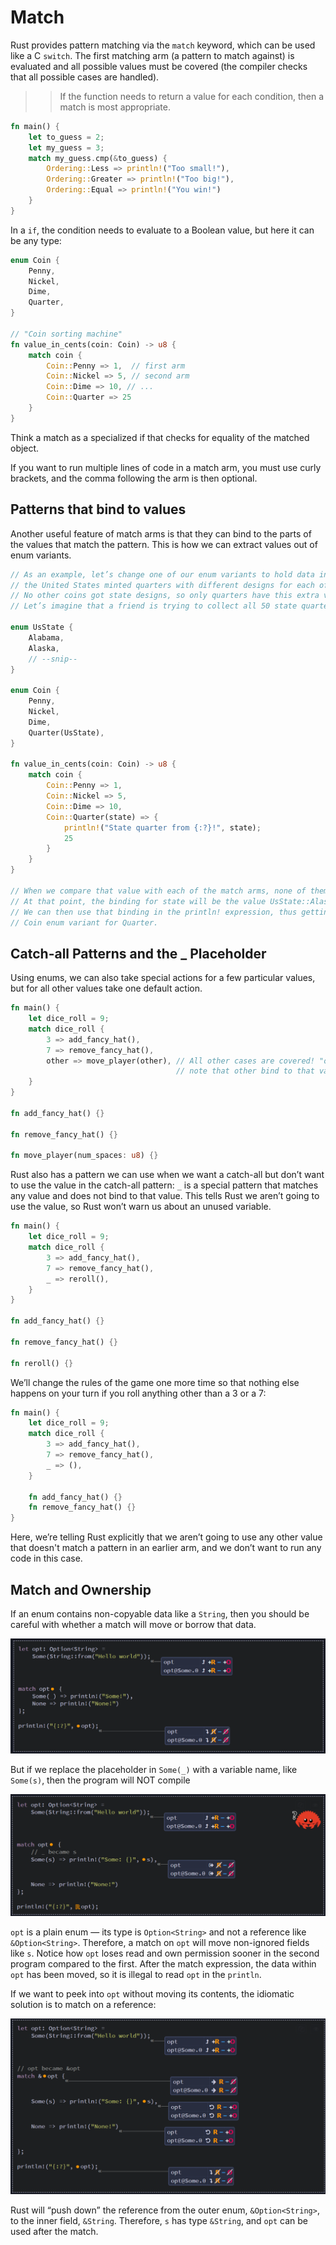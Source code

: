 # Match

Rust provides pattern matching via the `match` keyword, which can be used like
a C `switch`. The first matching arm (a pattern to match against) is evaluated and all possible values must be
covered (the compiler checks that all possible cases are handled).

>> If the function needs to return a value for each condition, then a match is most appropriate.

```rust
fn main() {
    let to_guess = 2;
    let my_guess = 3;
    match my_guess.cmp(&to_guess) {
        Ordering::Less => println!("Too small!"),
        Ordering::Greater => println!("Too big!"),
        Ordering::Equal => println!("You win!")
    }
}
```


In a `if`, the condition needs to evaluate to a Boolean value, but here it can be any type:

```rust
enum Coin {
    Penny,
    Nickel,
    Dime,
    Quarter,
}

// "Coin sorting machine"
fn value_in_cents(coin: Coin) -> u8 {
    match coin {
        Coin::Penny => 1,  // first arm
        Coin::Nickel => 5, // second arm
        Coin::Dime => 10, // ...
        Coin::Quarter => 25
    }
}
```
Think a match as a specialized if that checks for equality of the matched object.

If you want to run multiple lines of code in a match arm, you must use curly brackets, 
and the comma following the arm is then optional.

## Patterns that bind to values

Another useful feature of match arms is that they can bind to the parts of the values that match the pattern. 
This is how we can extract values out of enum variants.

```rust
// As an example, let’s change one of our enum variants to hold data inside it. From 1999 through 2008, 
// the United States minted quarters with different designs for each of the 50 states on one side. 
// No other coins got state designs, so only quarters have this extra value.
// Let’s imagine that a friend is trying to collect all 50 state quarters.

enum UsState {
    Alabama,
    Alaska,
    // --snip--
}

enum Coin {
    Penny,
    Nickel,
    Dime,
    Quarter(UsState),
}

fn value_in_cents(coin: Coin) -> u8 {
    match coin {
        Coin::Penny => 1,
        Coin::Nickel => 5,
        Coin::Dime => 10,
        Coin::Quarter(state) => {
            println!("State quarter from {:?}!", state);
            25
        }
    }
}

// When we compare that value with each of the match arms, none of them match until we reach Coin::Quarter(state). 
// At that point, the binding for state will be the value UsState::Alaska (whatever). 
// We can then use that binding in the println! expression, thus getting the inner state value out of the 
// Coin enum variant for Quarter.
```

## Catch-all Patterns and the _ Placeholder

Using enums, we can also take special actions for a few particular values, but for all other values take one default action. 

```rust
fn main() {
    let dice_roll = 9;
    match dice_roll {
        3 => add_fancy_hat(),
        7 => remove_fancy_hat(),
        other => move_player(other), // All other cases are covered! "other" will match all values not specifically listed. 
                                     // note that other bind to that value (we are using it).
    }
}

fn add_fancy_hat() {}

fn remove_fancy_hat() {}

fn move_player(num_spaces: u8) {}
```

Rust also has a pattern we can use when we want a catch-all but don’t want to use the value in the catch-all pattern: `_`
is a special pattern that matches any value and does not bind to that value. This tells Rust we aren’t going to use the value, 
so Rust won’t warn us about an unused variable.

```rust
fn main() {
    let dice_roll = 9;
    match dice_roll {
        3 => add_fancy_hat(),
        7 => remove_fancy_hat(),
        _ => reroll(),
    }
}

fn add_fancy_hat() {}

fn remove_fancy_hat() {}

fn reroll() {}
```

We’ll change the rules of the game one more time so that nothing else happens on your turn if you roll anything 
other than a 3 or a 7:

```rust
fn main() {
    let dice_roll = 9;
    match dice_roll {
        3 => add_fancy_hat(),
        7 => remove_fancy_hat(),
        _ => (),
    }

    fn add_fancy_hat() {}
    fn remove_fancy_hat() {}
}
```

Here, we’re telling Rust explicitly that we aren’t going to use any other value that doesn't match a pattern in an earlier arm, 
and we don’t want to run any code in this case.

## Match and Ownership

If an enum contains non-copyable data like a `String`, 
then you should be careful with whether a match will move or borrow that data. 

<div style="text-align:center">

![matches - 1.png](..%2Fimages%2Fmatches%20-%201.png)

</div>

But if we replace the placeholder in `Some(_)` with a variable name, like `Some(s)`, then the program will NOT compile

<div style="text-align:center">

![matches - 2.png](..%2Fimages%2Fmatches%20-%202.png)

</div>

`opt` is a plain enum — its type is `Option<String>` and not a reference like `&Option<String>`. 
Therefore, a match on `opt` will move non-ignored fields like `s`. Notice how `opt` loses read and own 
permission sooner in the second program compared to the first. After the match expression, the data within `opt`
has been moved, so it is illegal to read `opt` in the `println`.

If we want to peek into `opt` without moving its contents, the idiomatic solution is to match on a reference:

<div style="text-align:center">

![matches - 3.png](..%2Fimages%2Fmatches%20-%203.png)
</div>

Rust will “push down” the reference from the outer enum, `&Option<String>`, to the inner field, `&String`. 
Therefore, `s` has type `&String`, and `opt` can be used after the match.